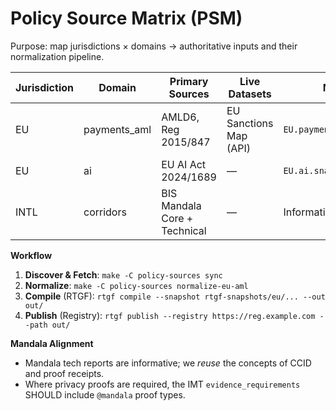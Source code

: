 # Policy Source Matrix (PSM)

Purpose: map jurisdictions × domains → authoritative inputs and their normalization pipeline.

| Jurisdiction | Domain        | Primary Sources                                   | Live Datasets                | Normalization Output                   |
|--------------|---------------|----------------------------------------------------|------------------------------|----------------------------------------|
| EU           | payments_aml  | AMLD6, Reg 2015/847                                | EU Sanctions Map (API)       | `EU.payments_aml.snapshot.signed.json` |
| EU           | ai            | EU AI Act 2024/1689                                | —                            | `EU.ai.snapshot.signed.json`           |
| INTL         | corridors     | BIS Mandala Core + Technical                       | —                            | Informative references                 |

**Workflow**
1. **Discover & Fetch**: `make -C policy-sources sync`
2. **Normalize**: `make -C policy-sources normalize-eu-aml`
3. **Compile** (RTGF): `rtgf compile --snapshot rtgf-snapshots/eu/... --out out/`
4. **Publish** (Registry): `rtgf publish --registry https://reg.example.com --path out/`

**Mandala Alignment**
- Mandala tech reports are informative; we *reuse* the concepts of CCID and proof receipts.
- Where privacy proofs are required, the IMT `evidence_requirements` SHOULD include `@mandala` proof types.
